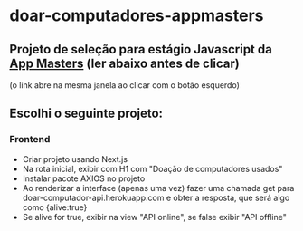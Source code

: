 # doar-computadores-appmasters
## Projeto de seleção para estágio Javascript da [App Masters](https://www.appmasters.io/) (ler abaixo antes de clicar)
(o link abre na mesma janela ao clicar com o botão esquerdo)

## Escolhi o seguinte projeto:

### Frontend
- Criar projeto usando Next.js
- Na rota inicial, exibir com H1 com "Doação de computadores usados"
- Instalar pacote AXIOS no projeto
- Ao renderizar a interface (apenas uma vez) fazer uma chamada get para doar-computador-api.herokuapp.com e obter a resposta, que será algo como {alive:true}
- Se alive for true, exibir na view "API online", se false exibir "API offline"

